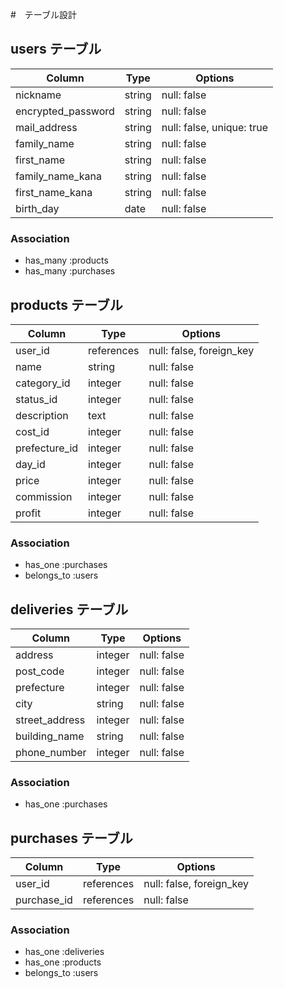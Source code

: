#　テーブル設計

## users テーブル

| Column             | Type      | Options                        |
|------------------- | --------- | ------------------------------ |
| nickname           | string    | null: false                    |
| encrypted_password | string    | null: false                    |   
| mail_address       | string    | null: false, unique: true      |
| family_name        | string    | null: false                    | 
| first_name         | string    | null: false                    |
| family_name_kana   | string    | null: false                    |
| first_name_kana    | string    | null: false                    |
| birth_day          | date      | null: false                    |


### Association

- has_many :products
- has_many :purchases



## products テーブル

| Column             | Type       | Options                        |
|------------------- | ---------- | ------------------------------ |
| user_id            | references | null: false, foreign_key       |
| name               | string     | null: false                    |
| category_id        | integer    | null: false                    |
| status_id          | integer    | null: false                    |
| description        | text       | null: false                    |
| cost_id            | integer    | null: false                    |
| prefecture_id      | integer    | null: false                    |
| day_id             | integer    | null: false                    |
| price              | integer    | null: false                    |
| commission         | integer    | null: false                    |
| profit             | integer    | null: false                    |



### Association

- has_one :purchases
- belongs_to :users



## deliveries テーブル

| Column             | Type       | Options                        |
|------------------- | ---------- | ------------------------------ |
| address            | integer    | null: false                    |
| post_code          | integer    | null: false                    |
| prefecture         | integer    | null: false                    |
| city               | string     | null: false                    |
| street_address     | integer    | null: false                    |
| building_name      | string     | null: false                    |
| phone_number       | integer    | null: false                    |



### Association

- has_one :purchases


## purchases テーブル

| Column             | Type       | Options                        |
|------------------- | ---------- | ------------------------------ |
| user_id            | references | null: false, foreign_key       |
| purchase_id        | references | null: false                    |


### Association

- has_one :deliveries
- has_one :products
- belongs_to :users